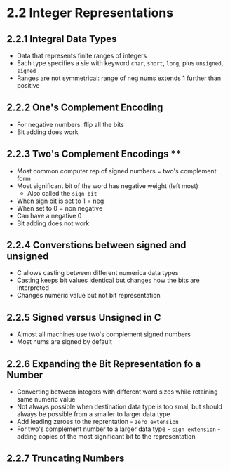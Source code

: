 # 2.2 Integer Representations

## 2.2.1 Integral Data Types
- Data that represents finite ranges of integers
- Each type specifies a sie with keyword `char`, `short`, `long`, plus `unsigned`, `signed`
- Ranges are not symmetrical: range of neg nums extends 1 further than positive

## 2.2.2 One's Complement Encoding
- For negative numbers: flip all the bits
- Bit adding does work

## 2.2.3 Two's Complement Encodings **
- Most common computer rep of signed numbers = two's complement form
- Most significant bit of the word has negative weight (left most)
  - Also called the `sign bit`
- When sign bit is set to 1 = neg
- When set to 0 = non negative
- Can have a negative 0
- Bit adding does not work


## 2.2.4 Converstions between signed and unsigned
- C allows casting between different numerica data types
- Casting keeps bit values identical but changes how the bits are interpreted
- Changes numeric value but not bit representation

## 2.2.5 Signed versus Unsigned in C
- Almost all machines use two's complement signed numbers
- Most nums are signed by default

## 2.2.6 Expanding the Bit Representation fo a Number
- Converting between integers with different word sizes while retaining same numeric value
- Not always possible when destination data type is too smal, but should always be possible from a smaller to larger data type
- Add leading zeroes to the reprentation - `zero extension`
- For two's complement number to a larger data type - `sign extension` - adding copies of the most significant bit to the representation

## 2.2.7 Truncating Numbers
